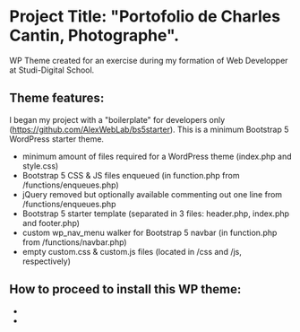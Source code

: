 # Project Title: "Portofolio de Charles Cantin, Photographe". 
WP Theme created for an exercise during my formation of Web Developper at Studi-Digital School.
## Theme features:
I began my project with a "boilerplate" for developers only (https://github.com/AlexWebLab/bs5starter).
This is a minimum Bootstrap 5 WordPress starter theme.
* minimum amount of files required for a WordPress theme (index.php and style.css)
* Bootstrap 5 CSS & JS files enqueued (in function.php from /functions/enqueues.php)
* jQuery removed but optionally available commenting out one line from /functions/enqueues.php
* Bootstrap 5 starter template (separated in 3 files: header.php, index.php and footer.php)
* custom wp_nav_menu walker for Bootstrap 5 navbar (in function.php from /functions/navbar.php)
* empty custom.css & custom.js files (located in /css and /js, respectively)
## How to proceed to install this WP theme:
*
*
